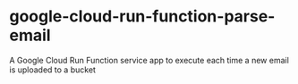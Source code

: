 # google-cloud-run-function-parse-email
A Google Cloud Run Function service app to execute each time a new email is uploaded to a bucket
